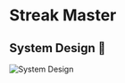 # Streak Master

## System Design 🎨

![System Design](https://github.com/AymenSensai/FlashEats/assets/68508334/28ea7802-f803-41ba-aa04-443dc64eb967)


